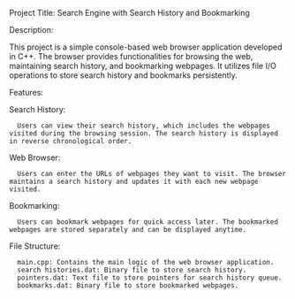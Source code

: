 Project Title: Search Engine with Search History and Bookmarking

Description:

  This project is a simple console-based web browser application developed in C++. The browser provides functionalities for browsing the web, maintaining search history, and bookmarking webpages. It utilizes file I/O operations to store search history and bookmarks persistently.

Features:

  Search History:
      
      Users can view their search history, which includes the webpages visited during the browsing session. The search history is displayed in reverse chronological order.
  
  Web Browser:
      
      Users can enter the URLs of webpages they want to visit. The browser maintains a search history and updates it with each new webpage visited.
  
  Bookmarking:
      
      Users can bookmark webpages for quick access later. The bookmarked webpages are stored separately and can be displayed anytime.
  
  File Structure:
      
      main.cpp: Contains the main logic of the web browser application.
      search histories.dat: Binary file to store search history.
      pointers.dat: Text file to store pointers for search history queue.
      bookmarks.dat: Binary file to store bookmarked webpages.
